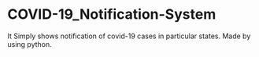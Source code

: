 # COVID-19_Notification-System
It Simply shows notification of covid-19 cases in particular states. Made by using python. 
